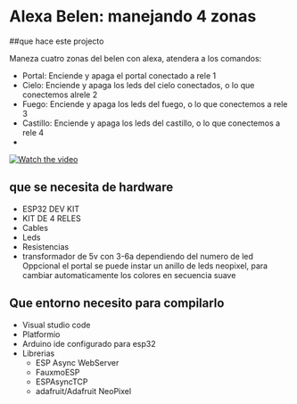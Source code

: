 # Alexa  Belen: manejando 4 zonas

##que hace este projecto

Maneza cuatro zonas del belen con alexa, atendera a los comandos:

- Portal: Enciende y apaga el portal conectado a rele 1
- Cielo: Enciende y apaga  los leds del cielo conectados, o lo que conectemos alrele 2
- Fuego: Enciende y apaga  los leds del fuego, o lo que conectemos a rele 3
- Castillo: Enciende y apaga  los leds del castillo, o lo que conectemos a rele 4
- 
[![Watch the video](https://i.imgur.com/vKb2F1B.png)]((https://github.com/vniclos/alexabelen.mp4))




## que se necesita de hardware

- ESP32 DEV KIT
- KIT DE 4 RELES
- Cables
- Leds
- Resistencias
- transformador de 5v con 3-6a dependiendo del numero de led
Oppcional el portal se puede instar un anillo de leds neopixel, para cambiar automaticamente los colores en secuencia suave

## Que entorno necesito para compilarlo
- Visual studio code
- Platformio
- Arduino ide configurado para esp32
- Librerias
  - ESP Async WebServer
  - FauxmoESP
  - ESPAsyncTCP
  - adafruit/Adafruit NeoPixel
  




